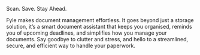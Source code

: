 Scan. Save. Stay Ahead.

Fyle makes document management effortless. It goes beyond just a storage solution, it’s a smart document assistant that keeps you organised, reminds you of upcoming deadlines, and simplifies how you manage your documents. Say goodbye to clutter and stress, and hello to a streamlined, secure, and efficient way to handle your paperwork.
